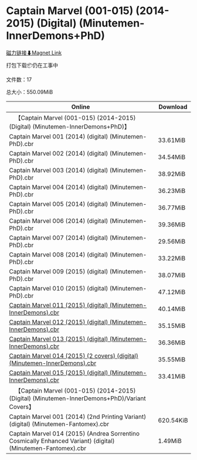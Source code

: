# Captain Marvel (001-015) (2014-2015) (Digital) (Minutemen-InnerDemons+PhD)

[磁力链接⬇Magnet Link](magnet:?xt=urn:btih:1152691f12c875512fa7a61b0169d6a9db4338f4&dn=Captain%20Marvel%20%28001-015%29%20%282014-2015%29%20%28Digital%29%20%28Minutemen-InnerDemons%2BPhD%29)

打包下载📦仍在工事中

文件数：17

总大小：550.09MiB

Online | Download
--- | ---
&emsp;【Captain Marvel (001-015) (2014-2015) (Digital) (Minutemen-InnerDemons+PhD)】 | 
Captain Marvel 001 (2014) (digital) (Minutemen-PhD).cbr | 33.61MiB
Captain Marvel 002 (2014) (digital) (Minutemen-PhD).cbr | 34.54MiB
Captain Marvel 003 (2014) (digital) (Minutemen-PhD).cbr | 38.92MiB
Captain Marvel 004 (2014) (digital) (Minutemen-PhD).cbr | 36.23MiB
Captain Marvel 005 (2014) (digital) (Minutemen-PhD).cbr | 36.77MiB
Captain Marvel 006 (2014) (digital) (Minutemen-PhD).cbr | 39.36MiB
Captain Marvel 007 (2014) (digital) (Minutemen-PhD).cbr | 29.56MiB
Captain Marvel 008 (2014) (digital) (Minutemen-PhD).cbr | 33.22MiB
Captain Marvel 009 (2015) (digital) (Minutemen-PhD).cbr | 38.07MiB
Captain Marvel 010 (2015) (digital) (Minutemen-PhD).cbr | 47.12MiB
[Captain Marvel 011 (2015) (digital) (Minutemen-InnerDemons).cbr](https://github.com/alicewish/markdown/blob/master/comic/Captain-Marvel-011-2015-digital-Minutemen-InnerDemons-cbr.md) | 40.14MiB
[Captain Marvel 012 (2015) (digital) (Minutemen-InnerDemons).cbr](https://github.com/alicewish/markdown/blob/master/comic/Captain-Marvel-012-2015-digital-Minutemen-InnerDemons-cbr.md) | 35.15MiB
[Captain Marvel 013 (2015) (digital) (Minutemen-InnerDemons).cbr](https://github.com/alicewish/markdown/blob/master/comic/Captain-Marvel-013-2015-digital-Minutemen-InnerDemons-cbr.md) | 36.36MiB
[Captain Marvel 014 (2015) (2 covers) (digital) (Minutemen-InnerDemons).cbr](https://github.com/alicewish/markdown/blob/master/comic/Captain-Marvel-014-2015-2-covers-digital-Minutemen-InnerDemons-cbr.md) | 35.55MiB
[Captain Marvel 015 (2015) (digital) (Minutemen-InnerDemons).cbr](https://github.com/alicewish/markdown/blob/master/comic/Captain-Marvel-015-2015-digital-Minutemen-InnerDemons-cbr.md) | 33.41MiB
&emsp;【Captain Marvel (001-015) (2014-2015) (Digital) (Minutemen-InnerDemons+PhD)/Variant Covers】 | 
Captain Marvel 001 (2014) (2nd Printing Variant) (digital) (Minutemen-Fantomex).cbr | 620.54KiB
Captain Marvel 014 (2015) (Andrea Sorrentino Cosmically Enhanced Variant) (digital) (Minutemen-Fantomex).cbr | 1.49MiB